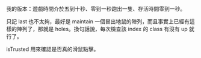 我的版本：遊戲時間介於五到十秒、零到一秒跑出一隻、存活時間零到一秒。

只記 last 也不太夠，最好是 maintain 一個冒出地鼠的陣列，而且事實上已經有這樣的陣列了，那就是 holes。換句話說，每次檢查該 index 的 class 有沒有 up 就行了。

isTrusted 用來確認是否真的滑鼠點擊。
